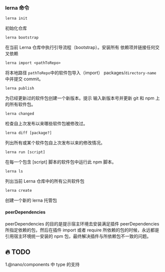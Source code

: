 ### lerna 命令

`lerna init`

初始化仓库

`lerna bootstrap`

在当前 Lerna 仓库中执行引导流程（bootstrap）。安装所有 依赖项并链接任何交叉依赖

`lerna import <pathToRepo>`

将本地路径 `pathToRepo`中的软件包导入（import） packages/`directory-name` 中并提交 commit。

`lerna publish`

为已经更新过的软件包创建一个新版本。提示 输入新版本号并更新 git 和 npm 上的所有软件包。

`lerna changed`

检查自上次发布以来哪些软件包被修改过。

`lerna diff [package?]`

列出所有或某个软件包自上次发布以来的修改情况。

`lerna run [script]`

在每一个包含 [script] 脚本的软件包中运行此 npm 脚本。

`lerna ls`

列出当前 Lerna 仓库中的所有公共软件包

`lerna create`

创建一个新的 lerna 托管包

#### peerDependencies

peerDependencies 的目的是提示宿主环境去安装满足插件 peerDependencies 所指定依赖的包，然后在插件 import 或者 require 所依赖的包的时候，永远都是引用宿主环境统一安装的 npm 包，最终解决插件与所依赖包不一致的问题。

## 🔥 TODO

1.@nano/components 中 type 的支持
